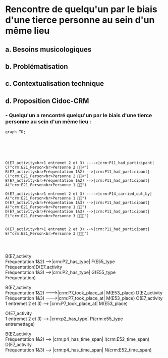 # Rencontre de quelqu'un par le biais d'une tierce personne au sein d'un même lieu

## a. Besoins musicologiques

## b. Problématisation

## c. Contextualisation technique

## d. Proposition Cidoc-CRM

### - Quelqu'un a rencontré quelqu'un par le biais d'une tierce personne au sein d'un même lieu :

```mermaid
graph TD;






O(E7_activity<br>1 entremet 2 et 3) ---->|crm:P11_had_participant| C("crm:E21_Person<br>Personne 2 🧔🏻‍♂️")
B(E7_activity<br>Fréquentation 1&2) -->|crm:P11_had_participant| C("crm:E21_Person<br>Personne 2 🧔🏻‍♂️")
B(E7_activity<br>Fréquentation 1&2) -->|crm:P11_had_participant| A("crm:E21_Person<br>Personne 1 👩🏼")

O(E7_activity<br>1 entremet 2 et 3) ---->|crm:P14_carried_out_by| A("crm:E21_Person<br>Personne 1 👩🏼")
D(E7_activity<br>Fréquentation 1&3) -->|crm:P11_had_participant| A("crm:E21_Person<br>Personne 1 👩🏼")
D(E7_activity<br>Fréquentation 1&3) -->|crm:P11_had_participant| E("crm:E21_Person<br>Personne 3 👩🏻‍🦰")


O(E7_activity<br>1 entremet 2 et 3) -->|crm:P11_had_participant| E("crm:E21_Person<br>Personne 3 👩🏻‍🦰")




```

B(E7_activity<br>Fréquentation 1&2) -->|crm:P2_has_type| F(E55_type<br>Fréquentation)D(E7_activity<br>Fréquentation 1&3) -->|crm:P2_has_type| G(E55_type<br>Fréquentation)



B(E7_activity<br>Fréquentation 1&2) --->|crm:P7_took_place_at| M(E53_place)
D(E7_activity<br>Fréquentation 1&3) --->|crm:P7_took_place_at| M(E53_place)
O(E7_activity<br>1 entremet 2 et 3) --> |crm:P7_took_place_at| M(E53_place)


O(E7_activity<br>1 entremet 2 et 3) --> |crm:p2_has_type| P(crm:e55_type<br>entremettage)

B(E7_activity<br>Fréquentation 1&2) --> |crm:p4_has_time_span| I(crm:E52_time_span)
D(E7_activity<br>Fréquentation 1&3) --> |crm:p4_has_time_span| N(crm:E52_time_span)
